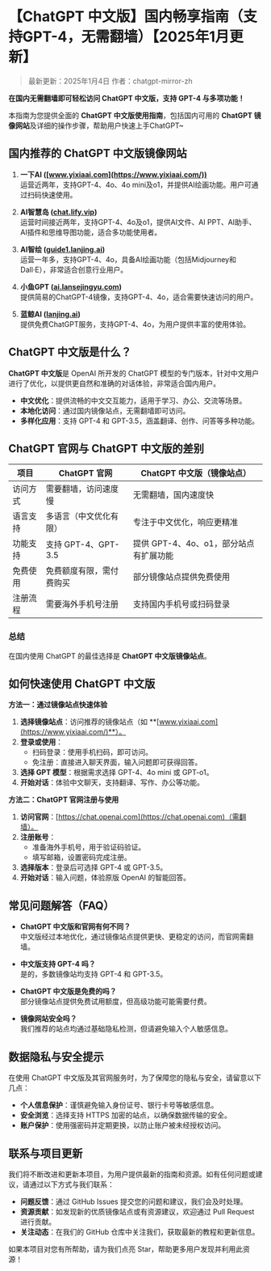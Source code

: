 # 【ChatGPT 中文版】国内畅享指南（支持GPT-4，无需翻墙）【2025年1月更新】

> 最新更新：2025年1月4日 
> 作者：chatgpt-mirror-zh

**在国内无需翻墙即可轻松访问 ChatGPT 中文版，支持 GPT-4 与多项功能！**

本指南为您提供全面的 **ChatGPT 中文版使用指南**，包括国内可用的 **ChatGPT 镜像网站**及详细的操作步骤，帮助用户快速上手ChatGPT~

## 国内推荐的 ChatGPT 中文版镜像网站

1. **一下AI ([www.yixiaai.com](https://www.yixiaai.com/))**  
   运营近两年，支持GPT-4、4o、4o mini及o1，并提供AI绘画功能。用户可通过扫码快速使用。

2. **AI智慧岛 ([chat.lify.vip](https://chat.lify.vip/))**  
   运营时间接近两年，支持GPT-4、4o及o1，提供AI文件、AI PPT、AI助手、AI插件和思维导图功能，适合多功能使用者。

3. **AI智绘 ([guide1.lanjing.ai](https://guide1.lanjing.ai/))**  
   运营一年多，支持GPT-4、4o，具备AI绘画功能（包括Midjourney和Dall·E），非常适合创意行业用户。

4. **小鱼GPT ([ai.lansejingyu.com](https://ai.lansejingyu.com/))**  
   提供简易的ChatGPT-4镜像，支持GPT-4、4o，适合需要快速访问的用户。

5. **蓝鲸AI ([lanjing.ai](https://lanjing.ai/))**  
   提供免费ChatGPT服务，支持GPT-4、4o，为用户提供丰富的使用体验。

## ChatGPT 中文版是什么？

**ChatGPT 中文版**是 OpenAI 所开发的 ChatGPT 模型的专门版本，针对中文用户进行了优化，以提供更自然和准确的对话体验，非常适合国内用户。

- **中文优化**：提供流畅的中文交互能力，适用于学习、办公、交流等场景。
- **本地化访问**：通过国内镜像站点，无需翻墙即可访问。
- **多样化应用**：支持 GPT-4 和 GPT-3.5，涵盖翻译、创作、问答等多种功能。

## ChatGPT 官网与 ChatGPT 中文版的差别

| 项目         | ChatGPT 官网                      | ChatGPT 中文版（镜像站点）         |
|-------------|---------------------------------|----------------------------------|
| 访问方式     | 需要翻墙，访问速度慢               | 无需翻墙，国内速度快                |
| 语言支持     | 多语言（中文优化有限）             | 专注于中文优化，响应更精准            |
| 功能支持     | 支持 GPT-4、GPT-3.5              | 提供 GPT-4、4o、o1，部分站点有扩展功能 |
| 免费使用     | 免费额度有限，需付费购买            | 部分镜像站点提供免费使用               |
| 注册流程     | 需要海外手机号注册                   | 支持国内手机号或扫码登录             |

### 总结

在国内使用 ChatGPT 的最佳选择是 **ChatGPT 中文版镜像站点**。

## 如何快速使用 ChatGPT 中文版

**方法一：通过镜像站点快速体验**

1. **选择镜像站点**：访问推荐的镜像站点（如 **[www.yixiaai.com](https://www.yixiaai.com/)**）。
2. **登录或使用**：
   - 扫码登录：使用手机扫码，即可访问。
   - 免注册：直接进入聊天界面，输入问题即可获得回答。
3. **选择 GPT 模型**：根据需求选择 GPT-4、4o mini 或 GPT-o1。
4. **开始对话**：体验中文聊天，支持翻译、写作、办公等功能。

**方法二：ChatGPT 官网注册与使用**

1. **访问官网**：[https://chat.openai.com](https://chat.openai.com)（需翻墙）。
2. **注册账号**：
   - 准备海外手机号，用于验证码验证。
   - 填写邮箱，设置密码完成注册。
3. **选择版本**：登录后可选择 GPT-4 或 GPT-3.5。
4. **开始对话**：输入问题，体验原版 OpenAI 的智能回答。

## 常见问题解答（FAQ）

- **ChatGPT 中文版和官网有何不同？**  
  中文版经过本地优化，通过镜像站点提供更快、更稳定的访问，而官网需翻墙。

- **中文版支持 GPT-4 吗？**  
  是的，多数镜像站均支持 GPT-4 和 GPT-3.5。

- **ChatGPT 中文版是免费的吗？**  
  部分镜像站点提供免费试用额度，但高级功能可能需要付费。

- **镜像网站安全吗？**  
  我们推荐的站点均通过基础隐私检测，但请避免输入个人敏感信息。

## 数据隐私与安全提示

在使用 ChatGPT 中文版及其官网服务时，为了保障您的隐私与安全，请留意以下几点：

- **个人信息保护**：谨慎避免输入身份证号、银行卡号等敏感信息。
- **安全浏览**：选择支持 HTTPS 加密的站点，以确保数据传输的安全。
- **账户保护**：使用强密码并定期更换，以防止账户被未经授权访问。

## 联系与项目更新

我们将不断改进和更新本项目，为用户提供最新的指南和资源。如有任何问题或建议，请通过以下方式与我们联系：

- **问题反馈**：通过 GitHub Issues 提交您的问题和建议，我们会及时处理。
- **资源贡献**：如发现新的优质镜像站点或有资源建议，欢迎通过 Pull Request 进行贡献。
- **关注动态**：在我们的 GitHub 仓库中关注我们，获取最新的教程和更新信息。

如果本项目对您有所帮助，请为我们点亮 Star，帮助更多用户发现并利用此资源！

